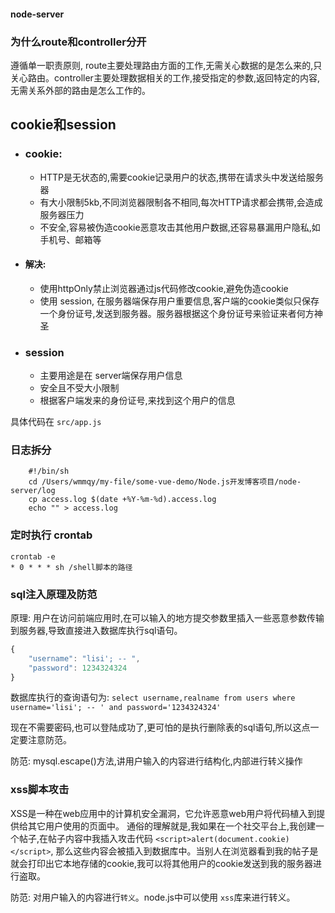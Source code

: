 #### node-server

### 为什么route和controller分开 
遵循单一职责原则, route主要处理路由方面的工作,无需关心数据的是怎么来的,只关心路由。controller主要处理数据相关的工作,接受指定的参数,返回特定的内容,无需关系外部的路由是怎么工作的。


## cookie和session 

- ### cookie: 
    - HTTP是无状态的,需要cookie记录用户的状态,携带在请求头中发送给服务器 
    - 有大小限制5kb,不同浏览器限制各不相同,每次HTTP请求都会携带,会造成服务器压力
    - 不安全,容易被伪造cookie恶意攻击其他用户数据,还容易暴漏用户隐私,如手机号、邮箱等

- #### 解决: 
    - 使用httpOnly禁止浏览器通过js代码修改cookie,避免伪造cookie 
    - 使用 session, 在服务器端保存用户重要信息,客户端的cookie类似只保存一个身份证号,发送到服务器。服务器根据这个身份证号来验证来者何方神圣


- ### session 
  - 主要用途是在 server端保存用户信息
  - 安全且不受大小限制
  - 根据客户端发来的身份证号,来找到这个用户的信息 


具体代码在 `src/app.js`

### 日志拆分
```shell
    #!/bin/sh
    cd /Users/wmmqy/my-file/some-vue-demo/Node.js开发博客项目/node-server/log
    cp access.log $(date +%Y-%m-%d).access.log
    echo "" > access.log
``` 

### 定时执行 crontab 
```
crontab -e
* 0 * * * sh /shell脚本的路径
``` 

### sql注入原理及防范 
原理: 用户在访问前端应用时,在可以输入的地方提交参数里插入一些恶意参数传输到服务器,导致直接进入数据库执行sql语句。
```javascript
{
	"username": "lisi'; -- ",
	"password": 1234324324
}
``` 
数据库执行的查询语句为: `select username,realname from users where username='lisi'; -- ' and password='1234324324'` 

现在不需要密码,也可以登陆成功了,更可怕的是执行删除表的sql语句,所以这点一定要注意防范。

防范: mysql.escape()方法,讲用户输入的内容进行结构化,内部进行转义操作 

### xss脚本攻击 
XSS是一种在web应用中的计算机安全漏洞，它允许恶意web用户将代码植入到提供给其它用户使用的页面中。 
通俗的理解就是,我如果在一个社交平台上,我创建一个帖子,在帖子内容中我插入攻击代码 `<script>alert(document.cookie)</script>`, 那么这些内容会被插入到数据库中。当别人在浏览器看到我的帖子是就会打印出它本地存储的cookie,我可以将其他用户的cookie发送到我的服务器进行盗取。  

防范: 对用户输入的内容进行`转义`。node.js中可以使用 `xss`库来进行转义。
